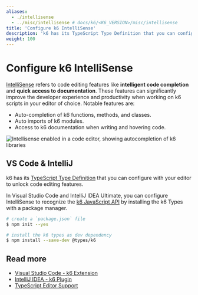 ```yaml
---
aliases:
  - ./intellisense
  - ../misc/intellisense # docs/k6/<K6_VERSION>/misc/intellisense
title: 'Configure k6 IntelliSense'
description: 'k6 has its TypeScript Type Definition that you can configure with your editor to unlock code editing features.'
weight: 100
---
```


# Configure k6 IntelliSense

[IntelliSense](https://code.visualstudio.com/docs/editor/intellisense) refers to code editing features like **intelligent code completion** and **quick access to documentation**. These features can significantly improve the developer experience and productivity when working on k6 scripts in your editor of choice. Notable features are:

- Auto-completion of k6 functions, methods, and classes.
- Auto imports of k6 modules.
- Access to k6 documentation when writing and hovering code.

![Intellisense enabled in a code editor, showing autocompletion of k6 libraries](/media/docs/k6-oss/intellisense-k6-demo.gif)

## VS Code & IntelliJ

k6 has its [TypeScript Type Definition](https://www.npmjs.com/package/@types/k6) that you can configure with your editor to unlock code editing features.

In Visual Studio Code and IntelliJ IDEA Ultimate, you can configure IntelliSense to recognize the [k6 JavaScript API](https://grafana.com/docs/k6/<K6_VERSION>/javascript-api) by installing the k6 Types with a package manager.

```bash
# create a `package.json` file
$ npm init --yes

# install the k6 types as dev dependency
$ npm install --save-dev @types/k6
```

## Read more

- [Visual Studio Code - k6 Extension](https://marketplace.visualstudio.com/items?itemName=k6.k6)
- [IntelliJ IDEA - k6 Plugin](https://plugins.jetbrains.com/plugin/16141-k6)
- [TypeScript Editor Support](https://github.com/Microsoft/TypeScript/wiki/TypeScript-Editor-Support)
